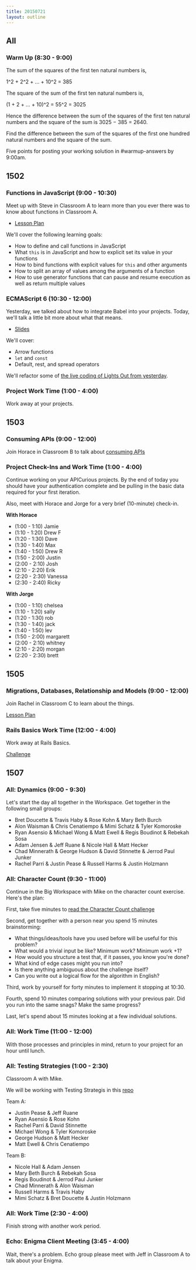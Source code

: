 ```yaml
---
title: 20150721
layout: outline
---
```


## All

### Warm Up (8:30 - 9:00)

The sum of the squares of the first ten natural numbers is,

1^2 + 2^2 + ... + 10^2 = 385

The square of the sum of the first ten natural numbers is,

(1 + 2 + ... + 10)^2 = 55^2 = 3025

Hence the difference between the sum of the squares of the first ten natural numbers and the square of the sum is 3025 − 385 = 2640.

Find the difference between the sum of the squares of the first one hundred natural numbers and the square of the sum.

Five points for posting your working solution in #warmup-answers by 9:00am.

## 1502

### Functions in JavaScript (9:00 - 10:30)

Meet up with Steve in Classroom A to learn more than you ever there was to know about functions in Classroom A.

* [Lesson Plan](https://github.com/turingschool/lesson_plans/blob/master/ruby_04-apis_and_scalability/functions_in_javascript.md)

We'll cover the following learning goals:

* How to define and call functions in JavaScript
* What `this` is in JavaScript and how to explicit set its value in your functions
* How to bind functions with explicit values for `this` and other arguments
* How to split an array of values among the arguments of a function
* How to use generator functions that can pause and resume execution as well as return multiple values

### ECMAScript 6 (10:30 - 12:00)

Yesterday, we talked about how to integrate Babel into your projects. Today, we'll talk a little bit more about what that means.

* [Slides](https://www.icloud.com/keynote/AwBWCAESEFoVLpRtDJo8Kk3piV5sbNkaKlAg9v2X5wje5AErTxU8hnZ5ILmhI-KWx48mqZPuAQnFUd-t7QX4SlH6BwMCUCAQEEIBTGfYPXd1HM1uffj9AhZhDBm7G1jlzf7vSyOtECr64o#ES6_for_Turing_Students)

We'll cover:

* Arrow functions
* `let` and `const`
* Default, rest, and spread operators

We'll refactor some of [the live coding of Lights Out from yesterday](https://github.com/turingschool-examples/lights-out).

### Project Work Time (1:00 - 4:00)

Work away at your projects.

## 1503

### Consuming APIs (9:00 - 12:00)

Join Horace in Classroom B to talk about [consuming APIs](https://github.com/turingschool/lesson_plans/blob/master/ruby_04-apis_and_scalability/consuming_apis.markdown)

### Project Check-Ins and Work Time (1:00 - 4:00)

Continue working on your APICurious projects. By the end of today you should
have your authentication complete and be pulling in the basic data required for
your first iteration.

Also, meet with Horace and Jorge for a very brief (10-minute) check-in.

__With Horace__

* (1:00 - 1:10) Jamie
* (1:10 - 1:20) Drew F
* (1:20 - 1:30) Dave
* (1:30 - 1:40) Max
* (1:40 - 1:50) Drew R
* (1:50 - 2:00) Justin
* (2:00 - 2:10) Josh
* (2:10 - 2:20) Erik
* (2:20 - 2:30) Vanessa
* (2:30 - 2:40) Ricky

__With Jorge__

* (1:00 - 1:10) chelsea
* (1:10 - 1:20) sally
* (1:20 - 1:30) rob
* (1:30 - 1:40) jack
* (1:40 - 1:50) lev
* (1:50 - 2:00) margarett
* (2:00 - 2:10) whitney
* (2:10 - 2:20) morgan
* (2:20 - 2:30) brett

## 1505

### Migrations, Databases, Relationship and Models (9:00 - 12:00)

Join Rachel in Classroom C to learn about the things.

[Lesson Plan](https://github.com/turingschool/lesson_plans/blob/master/ruby_02-web_applications_with_ruby/models_databases_relationships.markdown)

### Rails Basics Work Time (12:00 - 4:00)

Work away at Rails Basics.

[Challenge](https://github.com/turingschool/challenges/blob/master/models_databases_relationships_routes_controllers_oh_my.markdown)

## 1507

### All: Dynamics (9:00 - 9:30)

Let's start the day all together in the Workspace. Get together in the following
small groups:

* Bret Doucette & Travis Haby & Rose Kohn & Mary Beth Burch
* Alon Waisman & Chris Cenatiempo & Mimi Schatz & Tyler Komoroske
* Ryan Asensio & Michael Wong & Matt Ewell & Regis Boudinot & Rebekah Sosa
* Adam Jensen & Jeff Ruane & Nicole Hall & Matt Hecker
* Chad Minnerath & George Hudson & David Stinnette & Jerrod Paul Junker
* Rachel Parri & Justin Pease & Russell Harms & Justin Holzmann

### All: Character Count (9:30 - 11:00)

Continue in the Big Workspace with Mike on the character count exercise.
Here's the plan:

First, take five minutes to [read the Character Count challenge](https://github.com/turingschool/challenges/blob/master/character_count.markdown)

Second, get together with a person near you spend 15 minutes brainstorming:

* What things/ideas/tools have you used before will be useful for this problem?
* What would a trivial input be like? Minimum work? Minimum work +1?
* How would you structure a test that, if it passes, you know you're done?
* What kind of edge cases might you run into?
* Is there anything ambiguous about the challenge itself?
* Can you write out a logical flow for the algorithm in English?

Third, work by yourself for forty minutes to implement it stopping at 10:30.

Fourth, spend 10 minutes comparing solutions with your previous pair. Did you
run into the same snags? Make the same progress?

Last, let's spend about 15 minutes looking at a few individual solutions.

### All: Work Time (11:00 - 12:00)

With those processes and principles in mind, return to your project for an hour
until lunch.

### All: Testing Strategies (1:00 - 2:30)

Classroom A with Mike.

We will be working with Testing Strategis in this [repo](https://github.com/turingschool/ruby-exercises)

Team A:

* Justin Pease & Jeff Ruane
* Ryan Asensio & Rose Kohn
* Rachel Parri & David Stinnette
* Michael Wong & Tyler Komoroske
* George Hudson & Matt Hecker
* Matt Ewell & Chris Cenatiempo

Team B:  

* Nicole Hall & Adam Jensen
* Mary Beth Burch & Rebekah Sosa
* Regis Boudinot & Jerrod Paul Junker
* Chad Minnerath & Alon Waisman
* Russell Harms & Travis Haby
* Mimi Schatz & Bret Doucette & Justin Holzmann


### All: Work Time (2:30 - 4:00)

Finish strong with another work period.

### Echo: Enigma Client Meeting (3:45 - 4:00)

Wait, there's a problem. Echo group please meet with Jeff in Classroom A to talk
about your Enigma.
